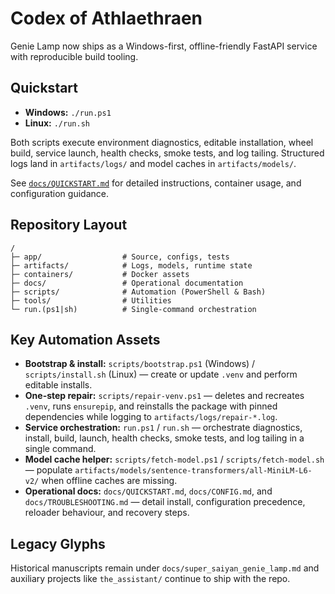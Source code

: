 # Codex of Athlaethraen

Genie Lamp now ships as a Windows-first, offline-friendly FastAPI service with reproducible build tooling.

## Quickstart
- **Windows:** `./run.ps1`
- **Linux:** `./run.sh`

Both scripts execute environment diagnostics, editable installation, wheel build, service launch, health checks, smoke tests, and log tailing. Structured logs land in `artifacts/logs/` and model caches in `artifacts/models/`.

See [`docs/QUICKSTART.md`](docs/QUICKSTART.md) for detailed instructions, container usage, and configuration guidance.

## Repository Layout
```
/
├─ app/                  # Source, configs, tests
├─ artifacts/            # Logs, models, runtime state
├─ containers/           # Docker assets
├─ docs/                 # Operational documentation
├─ scripts/              # Automation (PowerShell & Bash)
├─ tools/                # Utilities
└─ run.(ps1|sh)          # Single-command orchestration
```

## Key Automation Assets
- **Bootstrap & install:** `scripts/bootstrap.ps1` (Windows) / `scripts/install.sh` (Linux) — create or update `.venv` and perform editable installs.
- **One-step repair:** `scripts/repair-venv.ps1` — deletes and recreates `.venv`, runs `ensurepip`, and reinstalls the package with pinned dependencies while logging to `artifacts/logs/repair-*.log`.
- **Service orchestration:** `run.ps1` / `run.sh` — orchestrate diagnostics, install, build, launch, health checks, smoke tests, and log tailing in a single command.
- **Model cache helper:** `scripts/fetch-model.ps1` / `scripts/fetch-model.sh` — populate `artifacts/models/sentence-transformers/all-MiniLM-L6-v2/` when offline caches are missing.
- **Operational docs:** `docs/QUICKSTART.md`, `docs/CONFIG.md`, and `docs/TROUBLESHOOTING.md` — detail install, configuration precedence, reloader behaviour, and recovery steps.

## Legacy Glyphs
Historical manuscripts remain under `docs/super_saiyan_genie_lamp.md` and auxiliary projects like `the_assistant/` continue to ship with the repo.
